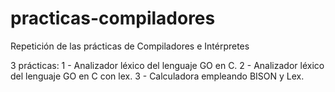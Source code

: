 # practicas-compiladores
Repetición de las prácticas de Compiladores e Intérpretes

3 prácticas:
  1 - Analizador léxico del lenguaje GO en C.
  2 - Analizador léxico del lenguaje GO en C con lex.
  3 - Calculadora empleando BISON y Lex.
  
